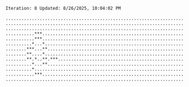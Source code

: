 `Iteration: 8 Updated: 8/26/2025, 10:04:02 PM`
<!-- GOL_START -->
`....................................................................`</br>
`....................................................................`</br>
`....................................................................`</br>
`...........***......................................................`</br>
`...........***......................................................`</br>
`..........*...*.....................................................`</br>
`........***...**....................................................`</br>
`........**....*.....................................................`</br>
`........**.*..**.***................................................`</br>
`..........*...**....................................................`</br>
`..........*.........................................................`</br>
`...........***......................................................`</br>
`....................................................................`</br>
<!-- GOL_END -->